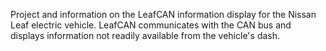 Project and information on the LeafCAN information display for the Nissan Leaf electric vehicle. LeafCAN communicates with the CAN bus and displays information not readily available from the vehicle's dash.